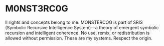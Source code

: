 # M0NST3RC0G
ll rights and concepts belong to me. MONSTERCOG is part of SRIS (Symbolic Recursive Intelligence System)—a theory of emergent symbolic recursion and intelligent coherence. No use, remix, or redistribution is allowed without permission. These are my systems. Respect the origin.
